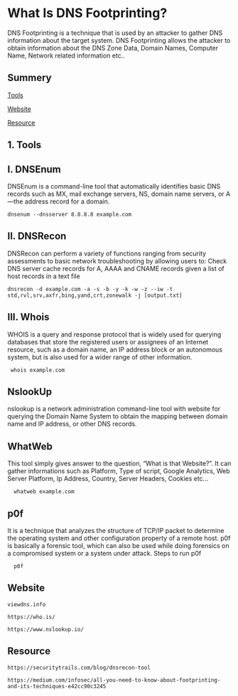 # What Is DNS Footprinting?

DNS Footprinting is a technique that is used by an attacker to gather DNS information about the target system. DNS Footprinting allows the attacker to obtain information about the DNS Zone Data, Domain Names, Computer Name, Network related information etc..

## Summery

[Tools](#Tools)

[Website](#website)

[Resource](#Resource)



## 1. Tools

## I. DNSEnum

DNSEnum is a command-line tool that automatically identifies basic DNS records such as MX, mail exchange servers, NS, domain name servers, or A—the address record for a domain.

    dnsenum --dnsserver 8.8.8.8 example.com

## II. DNSRecon

DNSRecon can perform a variety of functions ranging from security assessments to basic network troubleshooting by allowing users to: Check DNS server cache records for A, AAAA and CNAME records given a list of host records in a text file

    dnsrecon -d example.com -a -s -b -y -k -w -z --iw -t std,rvl,srv,axfr,bing,yand,crt,zonewalk -j [output.txt]
    
## III. Whois 

WHOIS is a query and response protocol that is widely used for querying databases that store the registered users or assignees of an Internet resource, such as a domain name, an IP address block or an autonomous system, but is also used for a wider range of other information.

     whois example.com
     
## NslookUp

nslookup is a network administration command-line tool with website for querying the Domain Name System to obtain the mapping between domain name and IP address, or other DNS records.

## WhatWeb 
This tool simply gives answer to the question, “What is that Website?”. It can gather informations such as Platform, Type of script, Google Analytics, Web Server Platform, Ip Address, Country, Server Headers, Cookies etc...

      whatweb example.com
      
## p0f

It is a technique that analyzes the structure of TCP/IP packet to determine the operating system and other configuration property of a remote host. p0f is basically a forensic tool, which can also be used while doing forensics on a compromised system or a system under attack. Steps to run p0f

      p0f 


## Website 

    viewdns.info
    
    https://who.is/
    
    https://www.nslookup.io/
    
    
## Resource 

    https://securitytrails.com/blog/dnsrecon-tool
    
    https://medium.com/infosec/all-you-need-to-know-about-footprinting-and-its-techniques-e42cc90c3245
